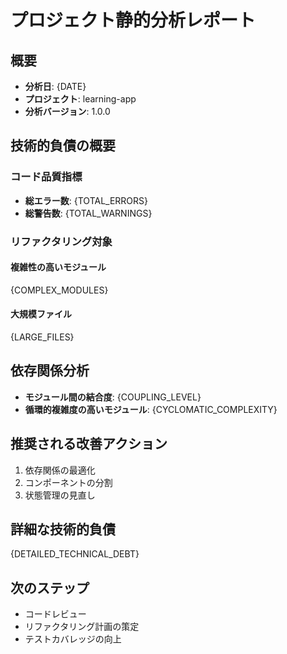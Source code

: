 # プロジェクト静的分析レポート

## 概要
- **分析日**: {DATE}
- **プロジェクト**: learning-app
- **分析バージョン**: 1.0.0

## 技術的負債の概要

### コード品質指標
- **総エラー数**: {TOTAL_ERRORS}
- **総警告数**: {TOTAL_WARNINGS}

### リファクタリング対象

#### 複雑性の高いモジュール
{COMPLEX_MODULES}

#### 大規模ファイル
{LARGE_FILES}

## 依存関係分析
- **モジュール間の結合度**: {COUPLING_LEVEL}
- **循環的複雑度の高いモジュール**: 
{CYCLOMATIC_COMPLEXITY}

## 推奨される改善アクション
1. 依存関係の最適化
2. コンポーネントの分割
3. 状態管理の見直し

## 詳細な技術的負債
{DETAILED_TECHNICAL_DEBT}

## 次のステップ
- コードレビュー
- リファクタリング計画の策定
- テストカバレッジの向上
